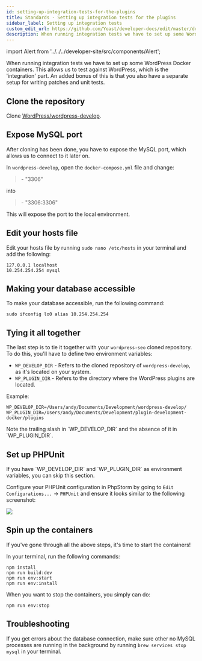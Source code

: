 ```yaml
---
id: setting-up-integration-tests-for-the-plugins
title: Standards - Setting up integration tests for the plugins
sidebar_label: Setting up integration tests
custom_edit_url: https://github.com/Yoast/developer-docs/edit/master/docs/standards/setting-up-integration-tests-for-the-plugins.md
description: When running integration tests we have to set up some WordPress Docker containers. This allows us to test against WordPress, which is the 'integration' part.
---
```

import Alert from '../../../developer-site/src/components/Alert';

When running integration tests we have to set up some WordPress Docker containers. This allows us to test against WordPress, which is the 'integration' part. An added bonus of this is that you also have a separate setup for writing patches and unit tests.

## Clone the repository
Clone [WordPress/wordpress-develop](https://github.com/WordPress/wordpress-develop).

## Expose MySQL port
After cloning has been done, you have to expose the MySQL port, which allows us to connect to it later on.

In `wordpress-develop`, open the `docker-compose.yml` file and change:

> \- "3306"

into

> \- "3306:3306"

This will expose the port to the local environment.

## Edit your hosts file
Edit your hosts file by running `sudo nano /etc/hosts` in your terminal and add the following:

```shell script
127.0.0.1 localhost
10.254.254.254 mysql
```

## Making your database accessible
To make your database accessible, run the following command:

```shell script
sudo ifconfig lo0 alias 10.254.254.254
```

## Tying it all together
The last step is to tie it together with your `wordpress-seo` cloned repository.
To do this, you'll have to define two environment variables:

* `WP_DEVELOP_DIR` - Refers to the cloned repository of `wordpress-develop`, as it's located on your system.
* `WP_PLUGIN_DIR` - Refers to the directory where the WordPress plugins are located.

Example:

```
WP_DEVELOP_DIR=/Users/andy/Documents/Development/wordpress-develop/
WP_PLUGIN_DIR=/Users/andy/Documents/Development/plugin-development-docker/plugins
```

<Alert type="warning">
Note the trailing slash in `WP_DEVELOP_DIR` and the absence of it in `WP_PLUGIN_DIR`.
</Alert>

## Set up PHPUnit
<Alert>
If you have `WP_DEVELOP_DIR` and `WP_PLUGIN_DIR` as environment variables, you can skip this section.
</Alert>

Configure your PHPUnit configuration in PhpStorm by going to `Edit Configurations...` -> `PHPUnit` and ensure it looks similar to the following screenshot:

![](https://lh5.googleusercontent.com/9TJaufyDOzjcM9bGn6ELSVnGTL6tfFOlW8LMoTmmOLoOtvANfN36B5kVZ72iesKy8isliFQHmSq2uMPR58FkHwRVqPCF_O9MvdEAhy4QHK1h53Kp6ppiJ83d70AUNLOSFBDvuxyv)

## Spin up the containers
If you've gone through all the above steps, it's time to start the containers!

In your terminal, run the following commands:

```shell script
npm install
npm run build:dev
npm run env:start
npm run env:install
```

When you want to stop the containers, you simply can do:

`npm run env:stop`

## Troubleshooting
If you get errors about the database connection, make sure other no MySQL processes are running in the background by running `brew services stop mysql` in your terminal.
